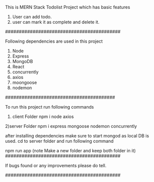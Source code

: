 This is MERN Stack Todolist Project which has basic features

1) User can add todo.
2) user can mark it as complete and delete it.

##########################################

Following dependencies are used in this project
1) Node 
2) Express
3) MongoDB
4) React
5) concurrently
6) axios
7) moongoose
8) nodemon

########################################

To run this project run following commands

 1) client Folder
    npm i node axios 

2)server Folder
  npm i express mongoose nodemon concurrently

after installing dependencies 
make sure to start mongod as local DB is used.
cd to server folder and run following command 
 
 npm run app
(note Make a new folder and keep both folder in it) 
 ##########################################
 
 If bugs found or any improvements please do tell.
 
 ##########################################

